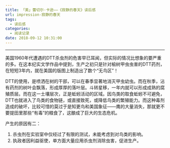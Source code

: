 ```yaml
---
title: 「美」蕾切尔·卡逊——《寂静的春天》读后感
url: impression-寂静的春天
tags:
  - 读后感
categories:
  - 阅读记录
date: 2018-09-12 10:31:00
---
```


* * *

美国1960年代遭遇的DTT杀虫剂的危害早已耳闻，但实际的情况比想象的要严重的多。在这本纪实文学作品中提到，生产之初只是针对榆树甲虫虫害的DTT药剂，在短短3年内，就在美国的版图上制造出了数个“无鸟区”！<!-- more -->

DTT的使用，是喷洒在树的干部，可以在春季显著地消灭甲虫幼虫。而在秋季，沾有药剂的树叶会飘落，形成厚厚的落叶层。斗转星移，一年内就可以形成成熟的腐殖质层。而在这一土壤层次，正是蚯蚓活动的区域。因鸟类的取食蚯蚓不可避免，DTT也就进入了鸟类的食物链，或直接致死，或降低鸟类的繁殖能力。而这种毒剂造成的破坏，比较可惜的莫过于是知更鸟和美国象征——鹰的大量消失，那就更不要提田里那些“有毒”的粮食了，这酿成了巨大的生态危机。

产生的原因有二：
  1. 杀虫剂在实验室中仅经过了有限的测试，未能考虑到对鸟类的影响。
  2. 执政者因利益驱使，单方面大量应用杀虫剂消除虫害，促进生产。
